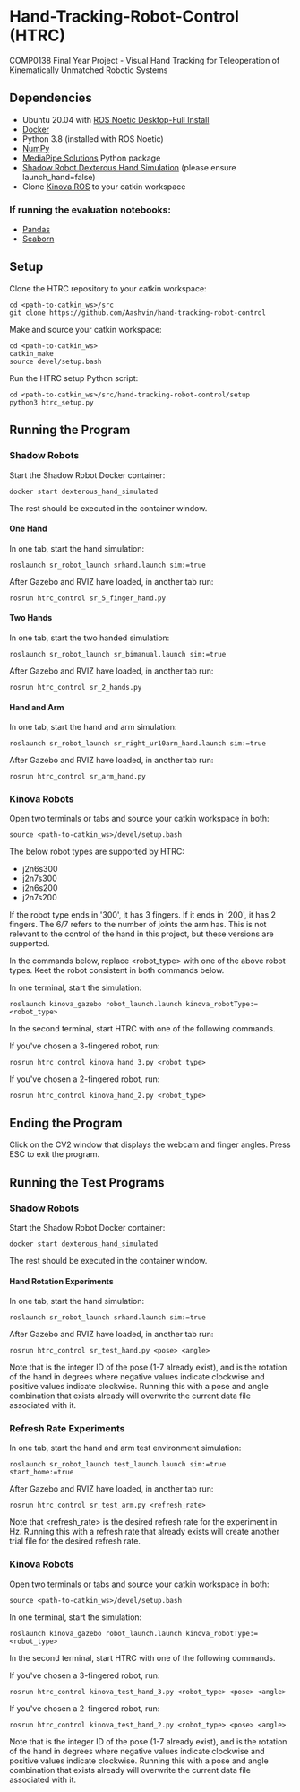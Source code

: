# Hand-Tracking-Robot-Control (HTRC)
COMP0138 Final Year Project - Visual Hand Tracking for Teleoperation of Kinematically Unmatched Robotic Systems

## Dependencies
- Ubuntu 20.04 with [ROS Noetic Desktop-Full Install](http://wiki.ros.org/noetic/Installation/Ubuntu)
- [Docker](https://docs.docker.com/get-docker/)
- Python 3.8 (installed with ROS Noetic)
- [NumPy](https://pypi.org/project/numpy/)
- [MediaPipe Solutions](https://pypi.org/project/mediapipe/) Python package
- [Shadow Robot Dexterous Hand Simulation](https://shadow-robot-company-dexterous-hand.readthedocs-hosted.com/en/latest/user_guide/sim_gazebo.html) (please ensure launch_hand=false)
- Clone [Kinova ROS](https://github.com/Kinovarobotics/kinova-ros/tree/noetic-devel) to your catkin workspace

### If running the evaluation notebooks:
- [Pandas](https://pypi.org/project/pandas/)
- [Seaborn](https://pypi.org/project/seaborn/)

## Setup
Clone the HTRC repository to your catkin workspace:

```
cd <path-to-catkin_ws>/src
git clone https://github.com/Aashvin/hand-tracking-robot-control
```

Make and source your catkin workspace:

```
cd <path-to-catkin_ws>
catkin_make
source devel/setup.bash
```

Run the HTRC setup Python script:

```
cd <path-to-catkin_ws>/src/hand-tracking-robot-control/setup
python3 htrc_setup.py
```

## Running the Program

### Shadow Robots

Start the Shadow Robot Docker container:

`docker start dexterous_hand_simulated`

The rest should be executed in the container window.

#### One Hand

In one tab, start the hand simulation:

`roslaunch sr_robot_launch srhand.launch sim:=true`

After Gazebo and RVIZ have loaded, in another tab run:

`rosrun htrc_control sr_5_finger_hand.py`

#### Two Hands

In one tab, start the two handed simulation:

`roslaunch sr_robot_launch sr_bimanual.launch sim:=true`

After Gazebo and RVIZ have loaded, in another tab run:

`rosrun htrc_control sr_2_hands.py`

#### Hand and Arm

In one tab, start the hand and arm simulation:

`roslaunch sr_robot_launch sr_right_ur10arm_hand.launch sim:=true`

After Gazebo and RVIZ have loaded, in another tab run:

`rosrun htrc_control sr_arm_hand.py`

### Kinova Robots

Open two terminals or tabs and source your catkin workspace in both:

`source <path-to-catkin_ws>/devel/setup.bash`

The below robot types are supported by HTRC:
- j2n6s300
- j2n7s300
- j2n6s200
- j2n7s200

If the robot type ends in '300', it has 3 fingers. If it ends in '200', it has 2 fingers. The 6/7 refers to the number of joints the arm has. This is not relevant to the control of the hand in this project, but these versions are supported.

In the commands below, replace <robot_type> with one of the above robot types. Keet the robot consistent in both commands below.

In one terminal, start the simulation:

`roslaunch kinova_gazebo robot_launch.launch kinova_robotType:=<robot_type>`

In the second terminal, start HTRC with one of the following commands.

If you've chosen a 3-fingered robot, run:

`rosrun htrc_control kinova_hand_3.py <robot_type>`

If you've chosen a 2-fingered robot, run:

`rosrun htrc_control kinova_hand_2.py <robot_type>`

## Ending the Program

Click on the CV2 window that displays the webcam and finger angles. Press ESC to exit the program.

## Running the Test Programs

### Shadow Robots

Start the Shadow Robot Docker container:

`docker start dexterous_hand_simulated`

The rest should be executed in the container window.

#### Hand Rotation Experiments

In one tab, start the hand simulation:

`roslaunch sr_robot_launch srhand.launch sim:=true`

After Gazebo and RVIZ have loaded, in another tab run:

`rosrun htrc_control sr_test_hand.py <pose> <angle>`

Note that <Pose> is the integer ID of the pose (1-7 already exist), and <angle> is the rotation of the hand in degrees where negative values indicate clockwise and positive values indicate clockwise. Running this with a pose and angle combination that exists already will overwrite the current data file associated with it.

### Refresh Rate Experiments

In one tab, start the hand and arm test environment simulation:

`roslaunch sr_robot_launch test_launch.launch sim:=true start_home:=true`

After Gazebo and RVIZ have loaded, in another tab run:

`rosrun htrc_control sr_test_arm.py <refresh_rate>`

Note that <refresh_rate> is the desired refresh rate for the experiment in Hz. Running this with a refresh rate that already exists will create another trial file for the desired refresh rate.

### Kinova Robots

Open two terminals or tabs and source your catkin workspace in both:

`source <path-to-catkin_ws>/devel/setup.bash`

In one terminal, start the simulation:

`roslaunch kinova_gazebo robot_launch.launch kinova_robotType:=<robot_type>`

In the second terminal, start HTRC with one of the following commands.

If you've chosen a 3-fingered robot, run:

`rosrun htrc_control kinova_test_hand_3.py <robot_type> <pose> <angle>`

If you've chosen a 2-fingered robot, run:

`rosrun htrc_control kinova_test_hand_2.py <robot_type> <pose> <angle>`

Note that <Pose> is the integer ID of the pose (1-7 already exist), and <angle> is the rotation of the hand in degrees where negative values indicate clockwise and positive values indicate clockwise. Running this with a pose and angle combination that exists already will overwrite the current data file associated with it.